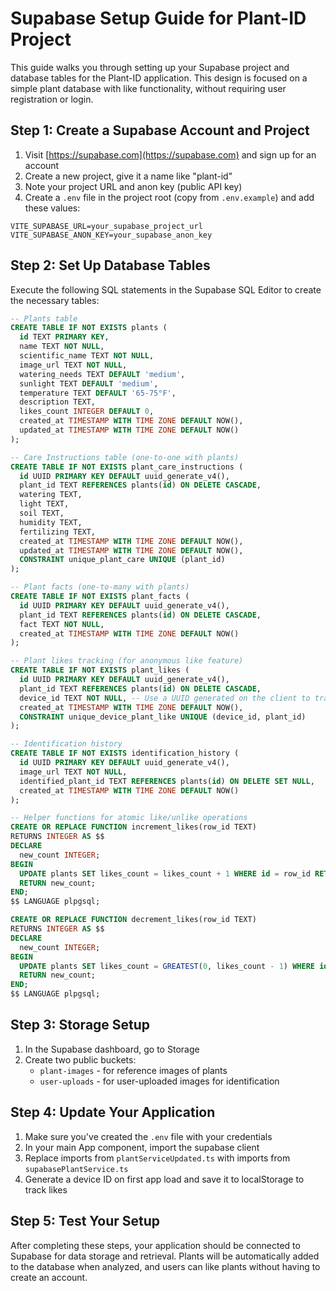 # Supabase Setup Guide for Plant-ID Project

This guide walks you through setting up your Supabase project and database tables for the Plant-ID application. This design is focused on a simple plant database with like functionality, without requiring user registration or login.

## Step 1: Create a Supabase Account and Project

1. Visit [https://supabase.com](https://supabase.com) and sign up for an account
2. Create a new project, give it a name like "plant-id"
3. Note your project URL and anon key (public API key)
4. Create a `.env` file in the project root (copy from `.env.example`) and add these values:

```
VITE_SUPABASE_URL=your_supabase_project_url
VITE_SUPABASE_ANON_KEY=your_supabase_anon_key
```

## Step 2: Set Up Database Tables

Execute the following SQL statements in the Supabase SQL Editor to create the necessary tables:

```sql
-- Plants table
CREATE TABLE IF NOT EXISTS plants (
  id TEXT PRIMARY KEY,
  name TEXT NOT NULL,
  scientific_name TEXT NOT NULL,
  image_url TEXT NOT NULL,
  watering_needs TEXT DEFAULT 'medium',
  sunlight TEXT DEFAULT 'medium',
  temperature TEXT DEFAULT '65-75°F',
  description TEXT,
  likes_count INTEGER DEFAULT 0,
  created_at TIMESTAMP WITH TIME ZONE DEFAULT NOW(),
  updated_at TIMESTAMP WITH TIME ZONE DEFAULT NOW()
);

-- Care Instructions table (one-to-one with plants)
CREATE TABLE IF NOT EXISTS plant_care_instructions (
  id UUID PRIMARY KEY DEFAULT uuid_generate_v4(),
  plant_id TEXT REFERENCES plants(id) ON DELETE CASCADE,
  watering TEXT,
  light TEXT,
  soil TEXT,
  humidity TEXT,
  fertilizing TEXT,
  created_at TIMESTAMP WITH TIME ZONE DEFAULT NOW(),
  updated_at TIMESTAMP WITH TIME ZONE DEFAULT NOW(),
  CONSTRAINT unique_plant_care UNIQUE (plant_id)
);

-- Plant facts (one-to-many with plants)
CREATE TABLE IF NOT EXISTS plant_facts (
  id UUID PRIMARY KEY DEFAULT uuid_generate_v4(),
  plant_id TEXT REFERENCES plants(id) ON DELETE CASCADE,
  fact TEXT NOT NULL,
  created_at TIMESTAMP WITH TIME ZONE DEFAULT NOW()
);

-- Plant likes tracking (for anonymous like feature)
CREATE TABLE IF NOT EXISTS plant_likes (
  id UUID PRIMARY KEY DEFAULT uuid_generate_v4(),
  plant_id TEXT REFERENCES plants(id) ON DELETE CASCADE,
  device_id TEXT NOT NULL, -- Use a UUID generated on the client to track unique devices
  created_at TIMESTAMP WITH TIME ZONE DEFAULT NOW(),
  CONSTRAINT unique_device_plant_like UNIQUE (device_id, plant_id)
);

-- Identification history
CREATE TABLE IF NOT EXISTS identification_history (
  id UUID PRIMARY KEY DEFAULT uuid_generate_v4(),
  image_url TEXT NOT NULL,
  identified_plant_id TEXT REFERENCES plants(id) ON DELETE SET NULL,
  created_at TIMESTAMP WITH TIME ZONE DEFAULT NOW()
);

-- Helper functions for atomic like/unlike operations
CREATE OR REPLACE FUNCTION increment_likes(row_id TEXT)
RETURNS INTEGER AS $$
DECLARE
  new_count INTEGER;
BEGIN
  UPDATE plants SET likes_count = likes_count + 1 WHERE id = row_id RETURNING likes_count INTO new_count;
  RETURN new_count;
END;
$$ LANGUAGE plpgsql;

CREATE OR REPLACE FUNCTION decrement_likes(row_id TEXT)
RETURNS INTEGER AS $$
DECLARE
  new_count INTEGER;
BEGIN
  UPDATE plants SET likes_count = GREATEST(0, likes_count - 1) WHERE id = row_id RETURNING likes_count INTO new_count;
  RETURN new_count;
END;
$$ LANGUAGE plpgsql;
```

## Step 3: Storage Setup

1. In the Supabase dashboard, go to Storage
2. Create two public buckets:
   - `plant-images` - for reference images of plants
   - `user-uploads` - for user-uploaded images for identification

## Step 4: Update Your Application

1. Make sure you've created the `.env` file with your credentials
2. In your main App component, import the supabase client
3. Replace imports from `plantServiceUpdated.ts` with imports from `supabasePlantService.ts`
4. Generate a device ID on first app load and save it to localStorage to track likes

## Step 5: Test Your Setup

After completing these steps, your application should be connected to Supabase for data storage and retrieval. Plants will be automatically added to the database when analyzed, and users can like plants without having to create an account.
